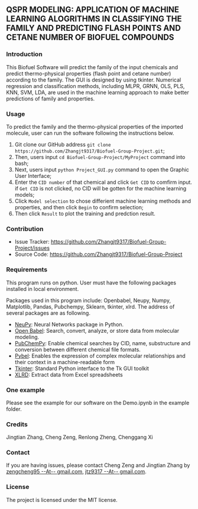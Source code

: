 ## QSPR MODELING: APPLICATION OF MACHINE LEARNING ALOGRITHMS IN CLASSIFYING THE FAMILY AND PREDICTING FLASH POINTS AND CETANE NUMBER OF BIOFUEL COMPOUNDS

### Introduction

This Biofuel Software will predict the family of the input chemicals and predict thermo-physical properties (flash point and cetane number) according to the family. The GUI is designed by using tkinter. Numerical regression and classification methods, including MLPR, GRNN, OLS, PLS, KNN, SVM, LDA, are used in the machine learning approach to make better predictions of family and properties.

### Usage

To predict the family and the thermo-physical properties of the imported molecule, user can run the software following the instructions below.
1. Git clone our GitHub address `git clone https://github.com/Zhangjt9317/Biofuel-Group-Project.git`;
2. Then, users input `cd Biofuel-Group-Project/MyProject` command into bash;
3. Next, users input `python Project_GUI.py` command to open the Graphic User Interface;
4. Enter the `CID number` of that chemical and click `Get CID` to comfirm input. if `Get CID` is not clicked, no CID will be gotten for the machine learning models;
5. Click `Model selection` to chose differient machine learning methods and properties, and then click `Begin` to confirm selection;
6. Then click `Result` to plot the training and predction result.


### Contribution

- Issue Tracker: https://github.com/Zhangjt9317/Biofuel-Group-Project/issues
- Source Code: https://github.com/Zhangjt9317/Biofuel-Group-Project

### Requirements

This program runs on python. User must have the following packages installed in local environment.

Packages used in this program include:
Openbabel, Neupy, Numpy, Matplotlib, Pandas, Pubchempy, Sklearn, tkinter, xlrd. The address of several packages are as following. 

* [NeuPy](http://neupy.com/docs/tutorials.html#): Neural Networks package in Python.
* [Open Babel](http://openbabel.org/wiki/Category:Installation): Search, convert, analyze, or store data from molecular modeling.
* [PubChemPy](https://pubchempy.readthedocs.io/en/latest/guide/install.html): Enable chemical searches by CID, name, substructure and conversion between different chemical file formats.
* [Pybel](https://openbabel.org/docs/dev/UseTheLibrary/PythonInstall.html): Enables the expression of complex molecular relationships and their context in a machine-readable form
* [Tkinter](http://www.tkdocs.com/tutorial/install.html): Standard Python interface to the Tk GUI toolkit
* [XLRD](https://pypi.python.org/pypi/xlrd): Extract data from Excel spreadsheets

### One example

Please see the example for our software on the Demo.ipynb in the example folder.

### Credits

Jingtian Zhang, Cheng Zeng, Renlong Zheng, Chenggang Xi

### Contact

If you are having issues, please contact Cheng Zeng and Jingtian Zhang by [zengcheng95 --At-- gmail.com](mailto:zengcheng95@gmail.com), [jtz9317 --At-- gmail.com](mailto:jtz9317@gmail.com).

### License

The project is licensed under the MIT license.
